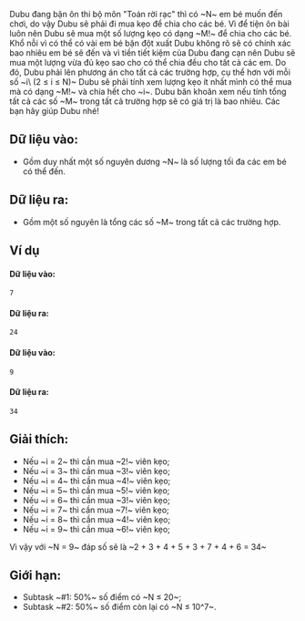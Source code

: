 <!--**<center>CSP Open Contest 1</center>**-->

Dubu đang bận ôn thi bộ môn "Toán rời rạc" thì có ~N~ em bé muốn đến chơi, do vậy Dubu sẽ phải đi mua kẹo để chia cho các bé. Vì để tiện ôn bài luôn nên Dubu sẽ mua một số lượng kẹo có dạng ~M!~ để chia cho các bé. Khổ nỗi vì có thể có vài em bé bận đột xuất Dubu không rõ sẽ có chính xác bao nhiêu em bé sẽ đến và vì tiền tiết kiệm của Dubu đang cạn nên Dubu sẽ mua một lượng vừa đủ kẹo sao cho có thể chia đều cho tất cả các em. Do đó, Dubu phải lên phương án cho tất cả các trường hợp, cụ
thể hơn với mỗi số ~i\ (2 ≤ i ≤ N)~ Dubu sẽ phải tính xem lượng kẹo ít nhất mình có thể mua mà có dạng ~M!~ và chia hết cho ~i~. Dubu băn khoăn xem nếu tính tổng tất cả các số ~M~ trong tất cả trường hợp sẽ có giá trị là bao nhiêu. Các bạn hãy giúp Dubu nhé!

## Dữ liệu vào:
- Gồm duy nhất một số nguyên dương ~N~ là số lượng tối đa các em bé có thể đến.

## Dữ liệu ra:
- Gồm một số nguyên là tổng các số ~M~ trong tất cả các trường hợp.

## Ví dụ
#### Dữ liệu vào:
```
7
```

#### Dữ liệu ra:
```
24
```

#### Dữ liệu vào:
```
9
```

#### Dữ liệu ra:
```
34
```

## Giải thích:
- Nếu ~i = 2~ thì cần mua ~2!~ viên kẹo;
- Nếu ~i = 3~ thì cần mua ~3!~ viên kẹo;
- Nếu ~i = 4~ thì cần mua ~4!~ viên kẹo;
- Nếu ~i = 5~ thì cần mua ~5!~ viên kẹo;
- Nếu ~i = 6~ thì cần mua ~3!~ viên kẹo;
- Nếu ~i = 7~ thì cần mua ~7!~ viên kẹo;
- Nếu ~i = 8~ thì cần mua ~4!~ viên kẹo;
- Nếu ~i = 9~ thì cần mua ~6!~ viên kẹo;

Vì vậy với ~N = 9~ đáp số sẽ là ~2 + 3 + 4 + 5 + 3 + 7 + 4 + 6 = 34~

## Giới hạn:
- Subtask ~\#1: 50\%~ số điểm có ~N ≤ 20~;
- Subtask ~\#2: 50\%~ số điểm còn lại có ~N ≤ 10^7~.